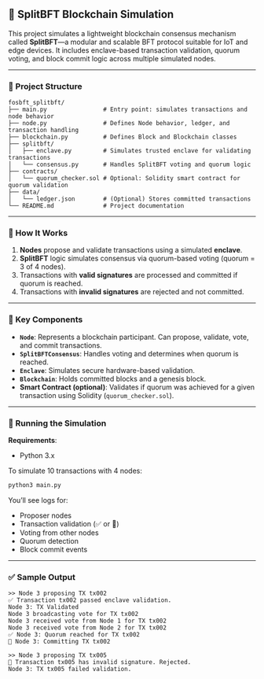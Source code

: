 ## 🔐 SplitBFT Blockchain Simulation

This project simulates a lightweight blockchain consensus mechanism called **SplitBFT**—a modular and scalable BFT protocol suitable for IoT and edge devices. It includes enclave-based transaction validation, quorum voting, and block commit logic across multiple simulated nodes.

---

### 📁 Project Structure

```
fosbft_splitbft/
├── main.py                # Entry point: simulates transactions and node behavior
├── node.py                # Defines Node behavior, ledger, and transaction handling
├── blockchain.py          # Defines Block and Blockchain classes
├── splitbft/
│   ├── enclave.py         # Simulates trusted enclave for validating transactions
│   └── consensus.py       # Handles SplitBFT voting and quorum logic
├── contracts/
│   └── quorum_checker.sol # Optional: Solidity smart contract for quorum validation
├── data/
│   └── ledger.json        # (Optional) Stores committed transactions
└── README.md              # Project documentation
```

---

### 🚀 How It Works

1. **Nodes** propose and validate transactions using a simulated **enclave**.
2. **SplitBFT** logic simulates consensus via quorum-based voting (quorum = 3 of 4 nodes).
3. Transactions with **valid signatures** are processed and committed if quorum is reached.
4. Transactions with **invalid signatures** are rejected and not committed.

---

### 🧠 Key Components

- **`Node`**: Represents a blockchain participant. Can propose, validate, vote, and commit transactions.
- **`SplitBFTConsensus`**: Handles voting and determines when quorum is reached.
- **`Enclave`**: Simulates secure hardware-based validation.
- **`Blockchain`**: Holds committed blocks and a genesis block.
- **Smart Contract (optional)**: Validates if quorum was achieved for a given transaction using Solidity (`quorum_checker.sol`).

---

### 🧪 Running the Simulation

**Requirements**:
- Python 3.x

To simulate 10 transactions with 4 nodes:

```bash
python3 main.py
```

You’ll see logs for:
- Proposer nodes
- Transaction validation (✅ or 🛑)
- Voting from other nodes
- Quorum detection
- Block commit events

---

### ✅ Sample Output

```
>> Node 3 proposing TX tx002
✅ Transaction tx002 passed enclave validation.
Node 3: TX Validated
Node 3 broadcasting vote for TX tx002
Node 3 received vote from Node 1 for TX tx002
Node 3 received vote from Node 2 for TX tx002
✅ Node 3: Quorum reached for TX tx002
🧾 Node 3: Committing TX tx002

>> Node 3 proposing TX tx005
🛑 Transaction tx005 has invalid signature. Rejected.
Node 3: TX tx005 failed validation.
```
